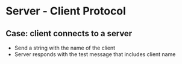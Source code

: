 # Server - Client Protocol

## Case: client connects to a server

* Send a string with the name of the client
* Server responds with the test message that includes client name